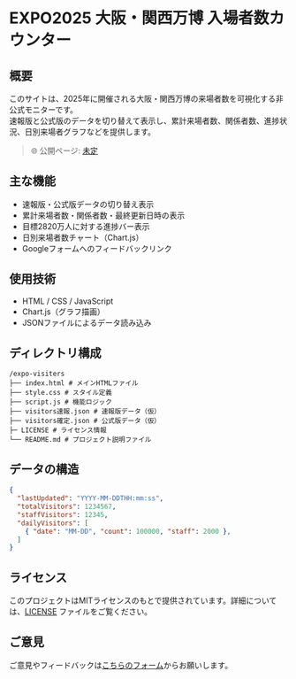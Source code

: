 # EXPO2025 大阪・関西万博 入場者数カウンター

## 概要

このサイトは、2025年に開催される大阪・関西万博の来場者数を可視化する非公式モニターです。  
速報版と公式版のデータを切り替えて表示し、累計来場者数、関係者数、進捗状況、日別来場者グラフなどを提供します。

> 🌐 公開ページ: [未定](https://expo-visitors-counter.com)

## 主な機能

- 速報版・公式版データの切り替え表示
- 累計来場者数・関係者数・最終更新日時の表示
- 目標2820万人に対する進捗バー表示
- 日別来場者数チャート（Chart.js）
- Googleフォームへのフィードバックリンク

## 使用技術

- HTML / CSS / JavaScript
- Chart.js（グラフ描画）
- JSONファイルによるデータ読み込み

## ディレクトリ構成

```plaintext
/expo-visiters
├── index.html # メインHTMLファイル
├── style.css # スタイル定義
├── script.js # 機能ロジック
├── visitors速報.json # 速報版データ（仮）
├── visitors確定.json # 公式版データ（仮）
├─ LICENSE # ライセンス情報
└── README.md # プロジェクト説明ファイル
```

## データの構造

```json
{
  "lastUpdated": "YYYY-MM-DDTHH:mm:ss",
  "totalVisitors": 1234567,
  "staffVisitors": 12345,
  "dailyVisitors": [
    { "date": "MM-DD", "count": 100000, "staff": 2000 },
  ]
}
```

## ライセンス

このプロジェクトはMITライセンスのもとで提供されています。詳細については、[LICENSE](LICENSE) ファイルをご覧ください。

## ご意見

ご意見やフィードバックは[こちらのフォーム](https://forms.gle/HJoUeHhpdV3XwcnQ7)からお願いします。